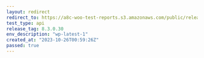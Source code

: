 ```yaml
---
layout: redirect
redirect_to: https://a8c-woo-test-reports.s3.amazonaws.com/public/release/8.3.0.30/wp-latest-1/api/index.html
test_type: api
release_tag: 8.3.0.30
env_description: "wp-latest-1"
created_at: "2023-10-26T00:59:26Z"
passed: true
---
```

